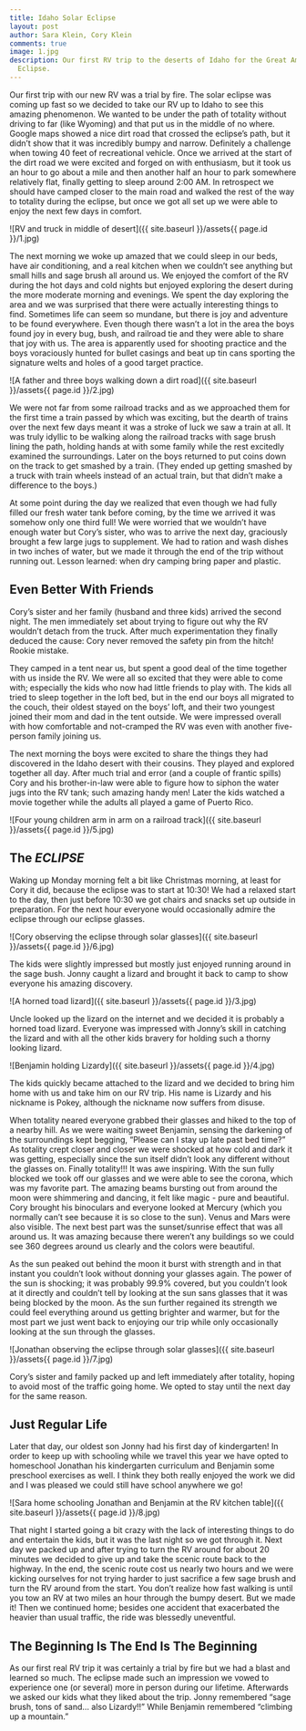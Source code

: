 ```yaml
---
title: Idaho Solar Eclipse
layout: post
author: Sara Klein, Cory Klein
comments: true
image: 1.jpg
description: Our first RV trip to the deserts of Idaho for the Great American Solar
  Eclipse.
---
```


Our first trip with our new RV was a trial by fire. The solar eclipse was coming up fast so we decided to take our RV up to Idaho to see this amazing phenomenon. We wanted to be under the path of totality without driving to far (like Wyoming) and that put us in the middle of no where. Google maps showed a nice dirt road that crossed the eclipse’s path, but it didn’t show that it was incredibly bumpy and narrow. Definitely a challenge when towing 40 feet of recreational vehicle. Once we arrived at the start of the dirt road we were excited and forged on with enthusiasm, but it took us an hour to go about a mile and then another half an hour to park somewhere relatively flat, finally getting to sleep around 2:00 AM. In retrospect we should have camped closer to the main road and walked the rest of the way to totality during the eclipse, but once we got all set up we were able to enjoy the next few days in comfort.

![RV and truck in middle of desert]({{ site.baseurl }}/assets{{ page.id }}/1.jpg)

The next morning we woke up amazed that we could sleep in our beds, have air conditioning, and a real kitchen when we couldn’t see anything but small hills and sage brush all around us. We enjoyed the comfort of the RV during the hot days and cold nights but enjoyed exploring the desert during the more moderate morning and evenings. We spent the day exploring the area and we was surprised that there were actually interesting things to find. Sometimes life can seem so mundane, but there is joy and adventure to be found everywhere. Even though there wasn’t a lot in the area the boys found joy in every bug, bush, and railroad tie and they were able to share that joy with us. The area is apparently used for shooting practice and the boys voraciously hunted for bullet casings and beat up tin cans sporting the signature welts and holes of a good target practice.

![A father and three boys walking down a dirt road]({{ site.baseurl }}/assets{{ page.id }}/2.jpg)

We were not far from some railroad tracks and as we approached them for the first time a train passed by which was exciting, but the dearth of trains over the next few days meant it was a stroke of luck we saw a train at all. It was truly idyllic to be walking along the railroad tracks with sage brush lining the path, holding hands at with some family while the rest excitedly examined the surroundings. Later on the boys returned to put coins down on the track to get smashed by a train. (They ended up getting smashed by a truck with train wheels instead of an actual train, but that didn’t make a difference to the boys.)

At some point during the day we realized that even though we had fully filled our fresh water tank before coming, by the time we arrived it was somehow only one third full! We were worried that we wouldn’t have enough water but Cory’s sister, who was to arrive the next day, graciously brought a few large jugs to supplement. We had to ration and wash dishes in two inches of water, but we made it through the end of the trip without running out. Lesson learned: when dry camping bring paper and plastic.

## Even Better With Friends

Cory’s sister and her family (husband and three kids) arrived the second night. The men immediately set about trying to figure out why the RV wouldn’t detach from the truck. After much experimentation they finally deduced the cause: Cory never removed the safety pin from the hitch! Rookie mistake.

They camped in a tent near us, but spent a good deal of the time together with us inside the RV. We were all so excited that they were able to come with; especially the kids who now had little friends to play with. The kids all tried to sleep together in the loft bed, but in the end our boys all migrated to the couch, their oldest stayed on the boys’ loft, and their two youngest joined their mom and dad in the tent outside. We were impressed overall with how comfortable and not-cramped the RV was even with another five-person family joining us.

The next morning the boys were excited to share the things they had discovered in the Idaho desert with their cousins. They played and explored together all day. After much trial and error (and a couple of frantic spills) Cory and his brother-in-law were able to figure how to siphon the water jugs into the RV tank; such amazing handy men! Later the kids watched a movie together while the adults all played a game of Puerto Rico. 

![Four young children arm in arm on a railroad track]({{ site.baseurl }}/assets{{ page.id }}/5.jpg)

## The *ECLIPSE*

Waking up Monday morning felt a bit like Christmas morning, at least for Cory it did, because the eclipse was to start at 10:30! We had a relaxed start to the day, then just before 10:30 we got chairs and snacks set up outside in preparation. For the next hour everyone would occasionally admire the eclipse through our eclipse glasses. 

![Cory observing the eclipse through solar glasses]({{ site.baseurl }}/assets{{ page.id }}/6.jpg)

The kids were slightly impressed but mostly just enjoyed running around in the sage bush. Jonny caught a lizard and brought it back to camp to show everyone his amazing discovery.

![A horned toad lizard]({{ site.baseurl }}/assets{{ page.id }}/3.jpg)

Uncle looked up the lizard on the internet and we decided it is probably a horned toad lizard. Everyone was impressed with Jonny’s skill in catching the lizard and with all the other kids bravery for holding such a thorny looking lizard.

![Benjamin holding Lizardy]({{ site.baseurl }}/assets{{ page.id }}/4.jpg)

The kids quickly became attached to the lizard and we decided to bring him home with us and take him on our RV trip. His name is Lizardy and his nickname is Pokey, although the nickname now suffers from disuse.

When totality neared everyone grabbed their glasses and hiked to the top of a nearby hill. As we were waiting sweet Benjamin, sensing the darkening of the surroundings kept begging, “Please can I stay up late past bed time?” As totality crept closer and closer we were shocked at how cold and dark it was getting, especially since the sun itself didn’t look any different without the glasses on. Finally totality!!! It was awe inspiring. With the sun fully blocked we took off our glasses and we were able to see the corona, which was my favorite part. The amazing beams bursting out from around the moon were shimmering and dancing, it felt like magic - pure and beautiful. Cory brought his binoculars and everyone looked at Mercury (which you normally can’t see because it is so close to the sun). Venus and Mars were also visible. The next best part was the sunset/sunrise effect that was all around us. It was amazing because there weren’t any buildings so we could see 360 degrees around us clearly and the colors were beautiful.

As the sun peaked out behind the moon it burst with strength and in that instant you couldn’t look without donning your glasses again. The power of the sun is shocking; it was probably 99.9% covered, but you couldn’t look at it directly and couldn’t tell by looking at the sun sans glasses that it was being blocked by the moon. As the sun further regained its strength we could feel everything around us getting brighter and warmer, but for the most part we just went back to enjoying our trip while only occasionally looking at the sun through the glasses.

![Jonathan observing the eclipse through solar glasses]({{ site.baseurl }}/assets{{ page.id }}/7.jpg)

Cory’s sister and family packed up and left immediately after totality, hoping to avoid most of the traffic going home. We opted to stay until the next day for the same reason. 

## Just Regular Life

Later that day, our oldest son Jonny had his first day of kindergarten! In order to keep up with schooling while we travel this year we have opted to homeschool Jonathan his kindergarten curriculum and Benjamin some preschool exercises as well. I think they both really enjoyed the work we did and I was pleased we could still have school anywhere we go!

![Sara home schooling Jonathan and Benjamin at the RV kitchen table]({{ site.baseurl }}/assets{{ page.id }}/8.jpg)

That night I started going a bit crazy with the lack of interesting things to do and entertain the kids, but it was the last night so we got through it. Next day we packed up and after trying to turn the RV around for about 20 minutes we decided to give up and take the scenic route back to the highway. In the end, the scenic route cost us nearly two hours and we were kicking ourselves for not trying harder to just sacrifice a few sage brush and turn the RV around from the start. You don’t realize how fast walking is until you tow an RV at two miles an hour through the bumpy desert. But we made it! Then we continued home; besides one accident that exacerbated the heavier than usual traffic, the ride was blessedly uneventful. 

## The Beginning Is The End Is The Beginning

As our first real RV trip it was certainly a trial by fire but we had a blast and learned so much. The eclipse made such an impression we vowed to experience one (or several) more in person during our lifetime. Afterwards we asked our kids what they liked about the trip. Jonny remembered “sage brush, tons of sand… also Lizardy!!” While Benjamin remembered “climbing up a mountain.”